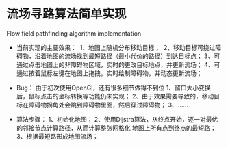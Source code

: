 # 流场寻路算法简单实现
Flow field pathfinding algorithm implementation

- 当前实现的主要效果：
  1、地图上随机分布移动目标；
  2、移动目标可绕过障碍物，沿着地图的流场找到最短路径（最小代价的路径）到达目标点；
  3、可通过点击地图上的非障碍物区域，实时的更改目标地点，并更新流场；
  4、可通过按着鼠标左键在地图上拖拽，实时绘制障碍物，并动态更新流场；
- Bug：
  由于初次使用OpenGl，还有很多细节做得不到位
  1、窗口大小变换后，鼠标点击的坐标转换等功能仍未实现；
  2、由于效果需要导致的，移动目标在障碍物拐角处会跳到障碍物里面，然后穿过障碍物；
  3、……
  
- 算法步骤：
  1、初始化地图；
  2、使用Dijstra算法，从终点开始，逐一对最优的邻接节点计算路径，从而计算整张网格化
    地图上所有点到终点的最短路；
  3、根据最短路形成地图流场；
